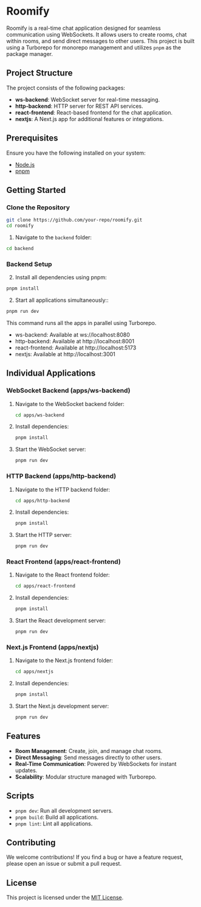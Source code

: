 # Roomify

Roomify is a real-time chat application designed for seamless communication using WebSockets. It allows users to create rooms, chat within rooms, and send direct messages to other users. This project is built using a Turborepo for monorepo management and utilizes `pnpm` as the package manager.

## Project Structure

The project consists of the following packages:

- **ws-backend**: WebSocket server for real-time messaging.
- **http-backend**: HTTP server for REST API services.
- **react-frontend**: React-based frontend for the chat application.
- **nextjs**: A Next.js app for additional features or integrations.

## Prerequisites

Ensure you have the following installed on your system:

- [Node.js](https://nodejs.org/)
- [pnpm](https://pnpm.io/installation)

## Getting Started

### Clone the Repository

```bash
git clone https://github.com/your-repo/roomify.git
cd roomify
```

1. Navigate to the `backend` folder:

```bash
cd backend
```

### Backend Setup

2. Install all dependencies using pnpm:

```bash
pnpm install
```

2. Start all applications simultaneously::

```bash
pnpm run dev
```

This command runs all the apps in parallel using Turborepo.

- ws-backend: Available at ws://localhost:8080
- http-backend: Available at http://localhost:8001
- react-frontend: Available at http://localhost:5173
- nextjs: Available at http://localhost:3001

## Individual Applications

### WebSocket Backend (apps/ws-backend)

1. Navigate to the WebSocket backend folder:

   ```bash
   cd apps/ws-backend
   ```

2. Install dependencies:

   ```bash
   pnpm install
   ```

3. Start the WebSocket server:

   ```bash
   pnpm run dev
   ```

### HTTP Backend (apps/http-backend)

1. Navigate to the HTTP backend folder:

   ```bash
   cd apps/http-backend
   ```

2. Install dependencies:

   ```bash
   pnpm install
   ```

3. Start the HTTP server:

   ```bash
   pnpm run dev
   ```

### React Frontend (apps/react-frontend)

1. Navigate to the React frontend folder:

   ```bash
   cd apps/react-frontend
   ```

2. Install dependencies:

   ```bash
   pnpm install
   ```

3. Start the React development server:

   ```bash
   pnpm run dev
   ```

### Next.js Frontend (apps/nextjs)

1. Navigate to the Next.js frontend folder:

   ```bash
   cd apps/nextjs
   ```

2. Install dependencies:

   ```bash
   pnpm install
   ```

3. Start the Next.js development server:

   ```bash
   pnpm run dev
   ```

## Features

- **Room Management**: Create, join, and manage chat rooms.
- **Direct Messaging**: Send messages directly to other users.
- **Real-Time Communication**: Powered by WebSockets for instant updates.
- **Scalability**: Modular structure managed with Turborepo.

## Scripts

- `pnpm dev`: Run all development servers.
- `pnpm build`: Build all applications.
- `pnpm lint`: Lint all applications.

## Contributing

We welcome contributions! If you find a bug or have a feature request, please open an issue or submit a pull request.

## License

This project is licensed under the [MIT License](LICENSE).
